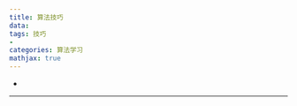 ```yaml
---
title: 算法技巧
data: 
tags: 技巧
-
categories: 算法学习
mathjax: true
---
```

<!--more-->

- 
---
<!--stackedit_data:
eyJoaXN0b3J5IjpbLTg5MDI3MjI3NSwxNTU2MzE5MTgwXX0=
-->